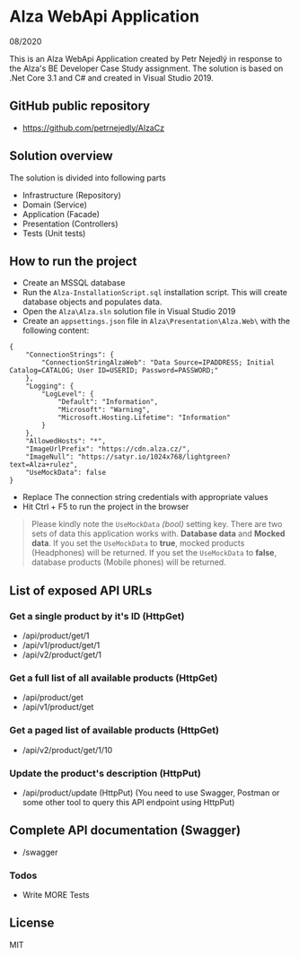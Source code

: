 # Alza WebApi Application

08/2020

This is an Alza WebApi Application created by Petr Nejedlý in response to the Alza's BE Developer Case Study assignment. The solution is based on .Net Core 3.1 and C# and created in Visual Studio 2019.

## GitHub public repository

- https://github.com/petrnejedly/AlzaCz

## Solution overview

The solution is divided into following parts

- Infrastructure (Repository)
- Domain (Service)
- Application (Facade)
- Presentation (Controllers)
- Tests (Unit tests)

## How to run the project

- Create an MSSQL database
- Run the ```Alza-InstallationScript.sql``` installation script. This will create database objects and populates data.
- Open the ```Alza\Alza.sln``` solution file in Visual Studio 2019
- Create an ```appsettings.json``` file in ```Alza\Presentation\Alza.Web\``` with the following content:

```
{
    "ConnectionStrings": {
        "ConnectionStringAlzaWeb": "Data Source=IPADDRESS; Initial Catalog=CATALOG; User ID=USERID; Password=PASSWORD;"
    },
    "Logging": {
        "LogLevel": {
            "Default": "Information",
            "Microsoft": "Warning",
            "Microsoft.Hosting.Lifetime": "Information"
        }
    },
    "AllowedHosts": "*",
    "ImageUrlPrefix": "https://cdn.alza.cz/",
    "ImageNull": "https://satyr.io/1024x768/lightgreen?text=Alza+rulez",
    "UseMockData": false
}
```
- Replace The connection string credentials with appropriate values
- Hit Ctrl + F5 to run the project in the browser

> Please kindly note the ```UseMockData``` *(bool)* setting key. There are two sets of data this application works with. **Database data** and **Mocked data**. If you set the ```UseMockData``` to **true**, mocked products (Headphones) will be returned. If you set the ```UseMockData``` to **false**, database products (Mobile phones) will be returned.

## List of exposed API URLs

### Get a single product by it's ID (HttpGet)
- /api/product/get/1
- /api/v1/product/get/1
- /api/v2/product/get/1

### Get a full list of all available products (HttpGet)
- /api/product/get
- /api/v1/product/get

### Get a paged list of available products (HttpGet)
- /api/v2/product/get/1/10

### Update the product's description (HttpPut)
- /api/product/update (HttpPut)
(You need to use Swagger, Postman or some other tool to query this API endpoint using HttpPut)

## Complete API documentation (Swagger)

- /swagger



### Todos

 - Write MORE Tests


License
----

MIT